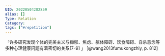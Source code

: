 ```yaml
---
UID: 20220504202859
alias: []
Type: Relation
Category: 
tags: ["#repetition"]
---
```


「许多研究发现个体的完美主义与抑郁、焦虑、躯体障碍、饮食障碍、自杀意念等多种心理健康问题有着密切的关系[7-9] 」 [@wang2013fumukongzhiy, p. 812]